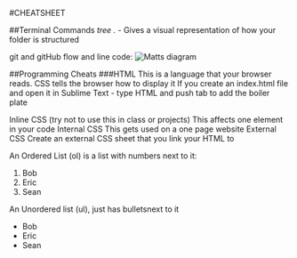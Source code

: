 #CHEATSHEET

##Terminal
Commands
*tree .* - Gives a visual representation of how your folder is structured
  


git and gitHub flow and line code:
![Matts diagram](https://ga-students.slack.com/messages/wdi-sm-22/)



##Programming Cheats
###HTML
This is a language that your browser reads.  CSS tells the browser how to display it
If you create an index.html file and open it in Sublime Text - type HTML and push tab to add the boiler plate

Inline CSS (try not to use this in class or projects)
This affects one element in your code
Internal CSS
This gets used on a one page website
External CSS
Create an external CSS sheet that you link your HTML to

An Ordered List (ol) is a list with numbers next to it:
1. Bob
2. Eric
3. Sean

An Unordered list (ul), just has bulletsnext to it
<ul>
    <li>Bob</li>
    <li>Eric</li>
    <li>Sean</li>
</ul>

